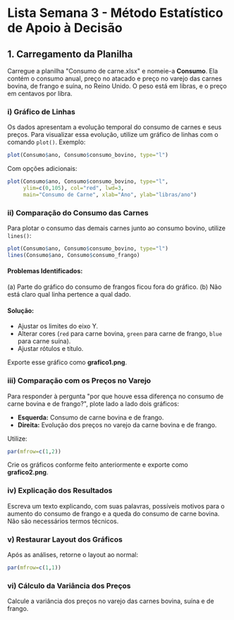 # Lista Semana 3 - Método Estatístico de Apoio à Decisão

## 1. Carregamento da Planilha

Carregue a planilha "Consumo de carne.xlsx" e nomeie-a **Consumo**. Ela contém o consumo anual, preço no atacado e preço no varejo das carnes bovina, de frango e suína, no Reino Unido. O peso está em libras, e o preço em centavos por libra.

### i) Gráfico de Linhas

Os dados apresentam a evolução temporal do consumo de carnes e seus preços. Para visualizar essa evolução, utilize um gráfico de linhas com o comando `plot()`. Exemplo:

```r
plot(Consumo$ano, Consumo$consumo_bovino, type="l")
```

Com opções adicionais:

```r
plot(Consumo$ano, Consumo$consumo_bovino, type="l",
     ylim=c(0,105), col="red", lwd=3,
     main="Consumo de Carne", xlab="Ano", ylab="libras/ano")
```

### ii) Comparação do Consumo das Carnes

Para plotar o consumo das demais carnes junto ao consumo bovino, utilize `lines()`:

```r
plot(Consumo$ano, Consumo$consumo_bovino, type="l")
lines(Consumo$ano, Consumo$consumo_frango)
```

#### Problemas Identificados:
(a) Parte do gráfico do consumo de frangos ficou fora do gráfico.
(b) Não está claro qual linha pertence a qual dado.

#### Solução:
- Ajustar os limites do eixo Y.
- Alterar cores (`red` para carne bovina, `green` para carne de frango, `blue` para carne suína).
- Ajustar rótulos e título.

Exporte esse gráfico como **grafico1.png**.

### iii) Comparação com os Preços no Varejo

Para responder à pergunta "por que houve essa diferença no consumo de carne bovina e de frango?", plote lado a lado dois gráficos: 
- **Esquerda:** Consumo de carne bovina e de frango.
- **Direita:** Evolução dos preços no varejo da carne bovina e de frango.

Utilize:

```r
par(mfrow=c(1,2))
```

Crie os gráficos conforme feito anteriormente e exporte como **grafico2.png**.

### iv) Explicação dos Resultados

Escreva um texto explicando, com suas palavras, possíveis motivos para o aumento do consumo de frango e a queda do consumo de carne bovina. Não são necessários termos técnicos.

### v) Restaurar Layout dos Gráficos

Após as análises, retorne o layout ao normal:

```r
par(mfrow=c(1,1))
```

### vi) Cálculo da Variância dos Preços

Calcule a variância dos preços no varejo das carnes bovina, suína e de frango.